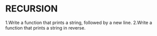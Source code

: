 RECURSION
====================
1.Write a function that prints a string, followed by a new line.
2.Write a function that prints a string in reverse.
